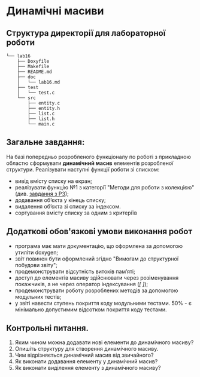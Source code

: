 # Динамічні масиви
## Структура директорії для лабораторної роботи

```
└── lab16
    ├── Doxyfile
    ├── Makefile
    ├── README.md
    ├── doc
    │   └── lab16.md
    ├── test
    │   └── test.c
    └── src
        ├── entity.c
        ├── entity.h
        ├── list.c
        ├── list.h
        └── main.c
```

## Загальне завдання:

На базі попередньо розробленого функціоналу по роботі з прикладною областю сформувати **динамічний масив** елементів розробленої структури. Реалізувати наступні функції роботи зі списком:

* вивід вмісту списку на екран;
* реалізувати функцію №1 з категорії "Методи для роботи з колекцією" (див. [завдання з РЗ](../common/complex-tasks.md));
* додавання об’єкта у кінець списку;
* видалення об’єкта зі списку за індексом.
* сортування вмісту списку за одним з критеріїв


<!-- TODO:  precise tests -->


## Додаткові обов'язкові умови виконання робот

- програма має мати документацію, що оформлена за допомогою утиліти doxygen;
- звіт повинен бути оформлений згідно "Вимогам до структурної побудови звіту";
- продемонструвати відсутність витоків пам’яті;
- доступ до елементів масиву здійснювати через розіменування покажчиків, а не через оператор індексування (*[ ]*);
- продемонструвати роботу розроблених методів за допомогою модульних тестів;
- у звіті навести ступень покриття коду модульними тестами. 50% - є мінімально допустимим відсотком покриття коду тестами.


## Контрольні питання.
1.	Яким чином можна додавати нові елементи до динамічного масиву?
2.	Опишіть структуру для створення динамічного масиву.
3.  Чим відрізняється динамічний масив від звичайного?
4.  Як виконати додавання елементу у динамічний масив?
5.  Як виконати виділення елементу з динамічного масиву?
